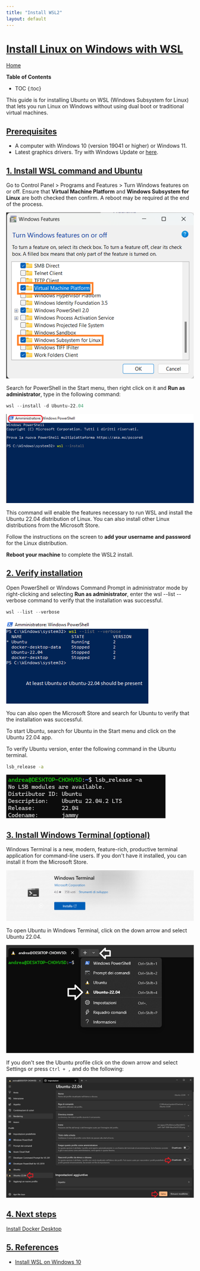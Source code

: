 ```yaml
---
title: "Install WSL2"
layout: default
---
```


# [Install Linux on Windows with WSL](#install-linux-on-windows-with-wsl) <!-- omit in toc -->

[Home](../index.md)

__Table of Contents__
* TOC
{:toc}

This guide is for installing Ubuntu on WSL (Windows Subsystem for Linux) that lets you run Linux on Windows without using dual boot or traditional virtual machines.

## [Prerequisites](#prerequisites)

- A computer with Windows 10 (version 19041 or higher) or Windows 11.
- Latest graphics drivers. Try with Windows Update or [here](https://learn.microsoft.com/en-us/windows/wsl/tutorials/gui-apps#prerequisites).

## [1. Install WSL command and Ubuntu](#1-install-wsl-command-and-ubuntu)

Go to Control Panel > Programs and Features > Turn Windows features on or off. Ensure that __Virtual Machine Platform__ and __Windows Subsystem for Linux__ are both checked then confirm. A reboot may be required at the end of the process.

![Windows Feature Activation](./images/windows-feature-activation.png)

Search for PowerShell in the Start menu, then right click on it and __Run as administrator__, type in the following command:

``` PowerShell
wsl --install -d Ubuntu-22.04
```

![install_wsl](./images/install_wsl.png)

This command will enable the features necessary to run WSL and install the Ubuntu 22.04 distribution of Linux. You can also install other Linux distributions from the Microsoft Store.

Follow the instructions on the screen to **add your username and password** for the Linux distribution.

**Reboot your machine** to complete the WSL2 install.

## [2. Verify installation](#2-verify-installation)

Open PowerShell or Windows Command Prompt in administrator mode by right-clicking and selecting **Run as administrator**, enter the wsl --list --verbose command to verify that the installation was successful.

``` PowerShell
wsl --list --verbose
```

![verify_installation](./images/verify_install.png)

You can also open the Microsoft Store and search for Ubuntu to verify that the installation was successful.

To start Ubuntu, search for Ubuntu in the Start menu and click on the Ubuntu 22.04 app.

To verify Ubuntu version, enter the following command in the Ubuntu terminal.

``` bash
lsb_release -a
```

![ubuntu_version](./images/verify_install_ubuntu.png)

## [3. Install Windows Terminal (optional)](#3-install-windows-terminal-optional)

Windows Terminal is a new, modern, feature-rich, productive terminal application for command-line users. If you don't have it installed, you can install it from the Microsoft Store.

![windows_terminal](./images/windows_terminal.png)

To open Ubuntu in Windows Terminal, click on the down arrow and select Ubuntu 22.04.

![windows_terminal_ubuntu](./images/windows_terminal_ubuntu.png)

If you don't see the Ubuntu profile click on the down arrow and select Settings or press ```Ctrl + ,``` and do the following:

![windows_terminal_settings](./images/windows_terminal_settings.png)

## [4. Next steps](#4-next-steps)

[Install Docker Desktop](docker_installation.md)

## [5. References](#5-references)

- [Install WSL on Windows 10](https://docs.microsoft.com/en-us/windows/wsl/install-win10)
